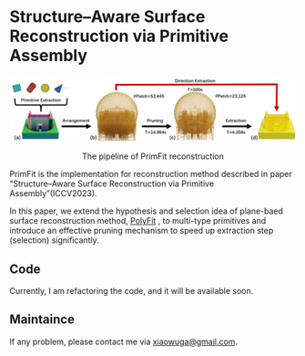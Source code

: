 # Structure–Aware Surface Reconstruction via Primitive Assembly

![](./images/overview.png)

<p align="center">The pipeline of PrimFit reconstruction</p>

PrimFit is the implementation for reconstruction method described in  paper “Structure–Aware Surface Reconstruction via Primitive Assembly”(ICCV2023).

In this paper, we extend the hypothesis and selection idea of plane-baed surface reconstruction method, [PolyFit](https://github.com/LiangliangNan/PolyFit) , to multi-type primitives and introduce an effective pruning mechanism to speed up extraction step (selection) significantly.

## Code

Currently, I am refactoring the code, and it will be available soon.

## Maintaince

If any problem, please contact me via <xiaowuga@gmail.com>.





